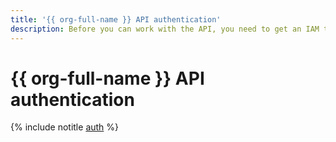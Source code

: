 ```yaml
---
title: '{{ org-full-name }} API authentication'
description: Before you can work with the API, you need to get an IAM token.
---
```


# {{ org-full-name }} API authentication

{% include notitle [auth](../../_includes/authentication.md) %}